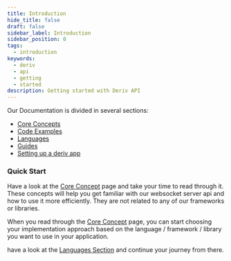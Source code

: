 ```yaml
---
title: Introduction
hide_title: false
draft: false
sidebar_label: Introduction
sidebar_position: 0
tags:
  - introduction
keywords:
  - deriv
  - api
  - getting
  - started
description: Getting started with Deriv API
---
```


Our Documentation is divided in several sections:

- [Core Concepts](category/core-concepts)
- [Code Examples](category/code-examples)
- [Languages](category/languages)
- [Guides](category/guides)
- [Setting up a deriv app](/docs/setting-up-a-deriv-application.md)

### Quick Start

Have a look at the [Core Concept](category/core-concepts) page and take your time to read through it. These concepts will help you get familiar with our websocket server api and how to use it more efficiently. They are not related to any of our frameworks or libraries.

When you read through the [Core Concept](category/core-concepts) page, you can start choosing your implementation approach based on the language / framework / library you want to use in your application.

have a look at the [Languages Section](category/languages) and continue your journey from there.
